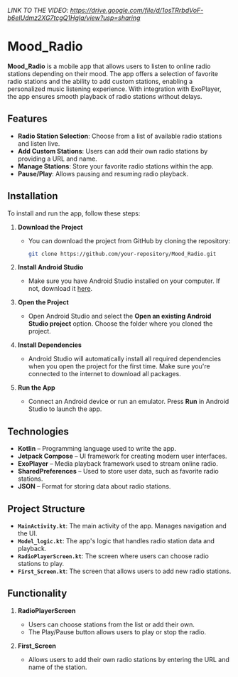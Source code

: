 *LINK TO THE VIDEO: https://drive.google.com/file/d/1osTRrbdVoF-b6eIUdmz2XG7tcgQ1HgIq/view?usp=sharing*


# Mood_Radio

**Mood_Radio** is a mobile app that allows users to listen to online radio stations depending on their mood. The app offers a selection of favorite radio stations and the ability to add custom stations, enabling a personalized music listening experience. With integration with ExoPlayer, the app ensures smooth playback of radio stations without delays.

## Features

- **Radio Station Selection**: Choose from a list of available radio stations and listen live.
- **Add Custom Stations**: Users can add their own radio stations by providing a URL and name.
- **Manage Stations**: Store your favorite radio stations within the app.
- **Pause/Play**: Allows pausing and resuming radio playback.

## Installation

To install and run the app, follow these steps:

1. **Download the Project**
   - You can download the project from GitHub by cloning the repository:
     ```bash
     git clone https://github.com/your-repository/Mood_Radio.git
     ```

2. **Install Android Studio**
   - Make sure you have Android Studio installed on your computer. If not, download it [here](https://developer.android.com/studio).

3. **Open the Project**
   - Open Android Studio and select the **Open an existing Android Studio project** option. Choose the folder where you cloned the project.

4. **Install Dependencies**
   - Android Studio will automatically install all required dependencies when you open the project for the first time. Make sure you're connected to the internet to download all packages.

5. **Run the App**
   - Connect an Android device or run an emulator. Press **Run** in Android Studio to launch the app.

## Technologies

- **Kotlin** – Programming language used to write the app.
- **Jetpack Compose** – UI framework for creating modern user interfaces.
- **ExoPlayer** – Media playback framework used to stream online radio.
- **SharedPreferences** – Used to store user data, such as favorite radio stations.
- **JSON** – Format for storing data about radio stations.

## Project Structure

- **`MainActivity.kt`**: The main activity of the app. Manages navigation and the UI.
- **`Model_logic.kt`**: The app's logic that handles radio station data and playback.
- **`RadioPlayerScreen.kt`**: The screen where users can choose radio stations to play.
- **`First_Screen.kt`**: The screen that allows users to add new radio stations.

## Functionality

1. **RadioPlayerScreen**
   - Users can choose stations from the list or add their own.
   - The Play/Pause button allows users to play or stop the radio.

2. **First_Screen**
   - Allows users to add their own radio stations by entering the URL and name of the station.
